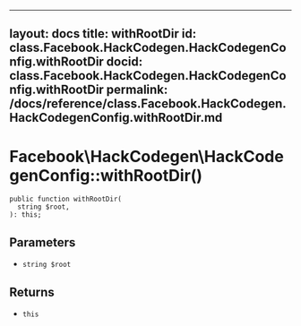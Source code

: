 
***

layout: docs
title: withRootDir
id: class.Facebook.HackCodegen.HackCodegenConfig.withRootDir
docid: class.Facebook.HackCodegen.HackCodegenConfig.withRootDir
permalink: /docs/reference/class.Facebook.HackCodegen.HackCodegenConfig.withRootDir.md
---







# Facebook\\HackCodegen\\HackCodegenConfig::withRootDir()




``` Hack
public function withRootDir(
  string $root,
): this;
```




## Parameters




* ` string $root `




## Returns




- ` this `